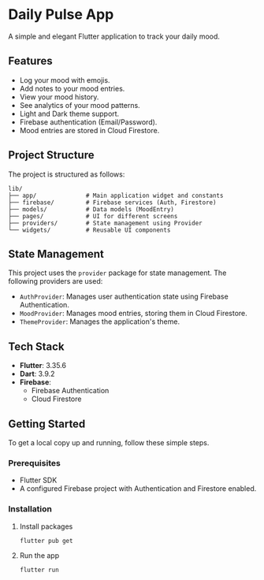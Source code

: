 # Daily Pulse App

A simple and elegant Flutter application to track your daily mood.

## Features

- Log your mood with emojis.
- Add notes to your mood entries.
- View your mood history.
- See analytics of your mood patterns.
- Light and Dark theme support.
- Firebase authentication (Email/Password).
- Mood entries are stored in Cloud Firestore.

## Project Structure

The project is structured as follows:

```
lib/
├── app/              # Main application widget and constants
├── firebase/         # Firebase services (Auth, Firestore)
├── models/           # Data models (MoodEntry)
├── pages/            # UI for different screens
├── providers/        # State management using Provider
└── widgets/          # Reusable UI components
```

## State Management

This project uses the `provider` package for state management. The following providers are used:

- `AuthProvider`: Manages user authentication state using Firebase Authentication.
- `MoodProvider`: Manages mood entries, storing them in Cloud Firestore.
- `ThemeProvider`: Manages the application's theme.

## Tech Stack

- **Flutter**: 3.35.6
- **Dart**: 3.9.2
- **Firebase**: 
  - Firebase Authentication
  - Cloud Firestore

## Getting Started

To get a local copy up and running, follow these simple steps.

### Prerequisites

- Flutter SDK
- A configured Firebase project with Authentication and Firestore enabled.

### Installation

1.  Install packages
    ```sh
    flutter pub get
    ```
2.  Run the app
    ```sh
    flutter run
    ```